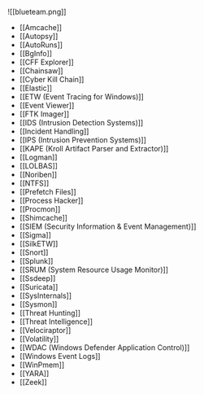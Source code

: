 ![[blueteam.png]]
- [[Amcache]]
- [[Autopsy]]
- [[AutoRuns]]
- [[BgInfo]]
- [[CFF Explorer]]
- [[Chainsaw]]
- [[Cyber Kill Chain]]
- [[Elastic]]
- [[ETW (Event Tracing for Windows)]]
- [[Event Viewer]]
- [[FTK Imager]]
- [[IDS (Intrusion Detection Systems)]]
- [[Incident Handling]]
- [[IPS (Intrusion Prevention Systems)]]
- [[KAPE (Kroll Artifact Parser and Extractor)]]
- [[Logman]]
- [[LOLBAS]]
- [[Noriben]]
- [[NTFS]]
- [[Prefetch Files]]
- [[Process Hacker]]
- [[Procmon]]
- [[Shimcache]]
- [[SIEM (Security Information & Event Management)]]
- [[Sigma]]
- [[SilkETW]]
- [[Snort]]
- [[Splunk]]
- [[SRUM (System Resource Usage Monitor)]]
- [[Ssdeep]]
- [[Suricata]]
- [[SysInternals]]
- [[Sysmon]]
- [[Threat Hunting]]
- [[Threat Intelligence]]
- [[Velociraptor]]
- [[Volatility]]
- [[WDAC (Windows Defender Application Control)]]
- [[Windows Event Logs]]
- [[WinPmem]]
- [[YARA]]
- [[Zeek]]
